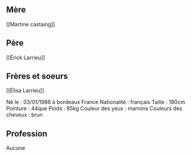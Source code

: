 ## Mère
[[Martine castaing]]
## Père
[[Érick Larrieu]]
## Frères et soeurs
[[Élisa Larrieu]]

Né le : 03/01/1986 à bordeaux France
Nationalité : français 
Taille : 180cm
Pointure : 44que
Poids : 85kg
Couleur des yeux : marrons
Couleurs des cheveux : brun
## Profession
Aucune

